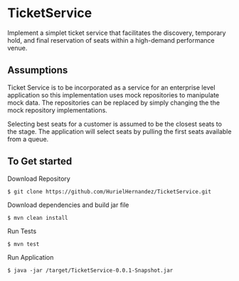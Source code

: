 # TicketService
Implement a simplet ticket service that facilitates the discovery, temporary hold, and final reservation of seats within a high-demand performance venue.

## Assumptions

Ticket Service is to be incorporated as a service for an enterprise level application so this implementation uses mock repositories to manipulate mock data.  The repositories can be replaced by simply changing the the mock repository implementations.

Selecting best seats for a customer is assumed to be the closest seats to the stage.  The application will select seats by pulling the first seats available from a queue. 

## To Get started

Download Repository
```
$ git clone https://github.com/HurielHernandez/TicketService.git
```
Download dependencies and build jar file
```
$ mvn clean install
```
Run Tests
```
$ mvn test
```

Run Application
```
$ java -jar /target/TicketService-0.0.1-Snapshot.jar

